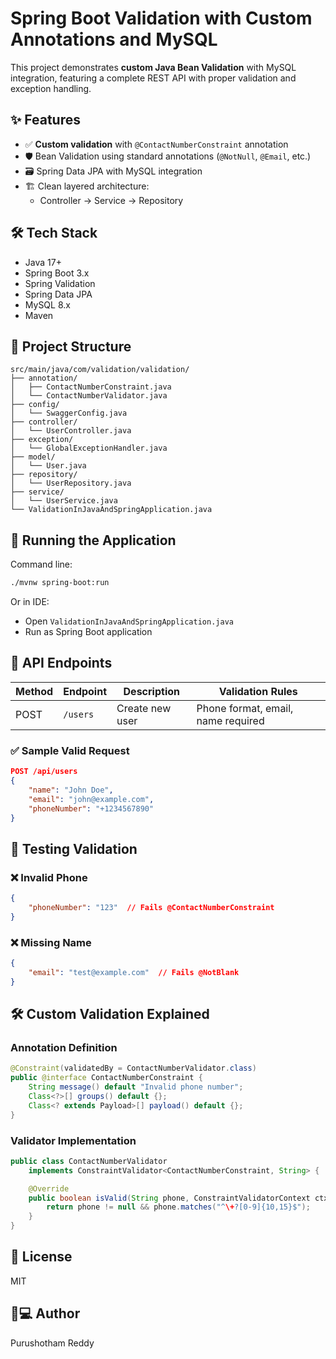 
# Spring Boot Validation with Custom Annotations and MySQL

This project demonstrates **custom Java Bean Validation** with MySQL integration, featuring a complete REST API with proper validation and exception handling.

## ✨ Features

- ✅ **Custom validation** with `@ContactNumberConstraint` annotation
- 🛡️ Bean Validation using standard annotations (`@NotNull`, `@Email`, etc.)
- 🗃️ Spring Data JPA with MySQL integration
- 🏗️ Clean layered architecture:
  - Controller → Service → Repository

## 🛠️ Tech Stack

- Java 17+
- Spring Boot 3.x
- Spring Validation
- Spring Data JPA
- MySQL 8.x
- Maven

## 📂 Project Structure

```
src/main/java/com/validation/validation/
├── annotation/
│   ├── ContactNumberConstraint.java
│   └── ContactNumberValidator.java
├── config/
│   └── SwaggerConfig.java
├── controller/
│   └── UserController.java
├── exception/
│   └── GlobalExceptionHandler.java
├── model/
│   └── User.java
├── repository/
│   └── UserRepository.java
├── service/
│   └── UserService.java
└── ValidationInJavaAndSpringApplication.java
```


## 🚀 Running the Application

Command line:

```bash
./mvnw spring-boot:run
```

Or in IDE:

- Open `ValidationInJavaAndSpringApplication.java`
- Run as Spring Boot application

## 📡 API Endpoints

| Method | Endpoint         | Description         | Validation Rules                     |
|--------|------------------|---------------------|--------------------------------------|
| POST   | `/users`         | Create new user     | Phone format, email, name required   |
                 

### ✅ Sample Valid Request

```json
POST /api/users
{
    "name": "John Doe",
    "email": "john@example.com",
    "phoneNumber": "+1234567890"
}
```

## 🧪 Testing Validation

### ❌ Invalid Phone

```json
{
    "phoneNumber": "123"  // Fails @ContactNumberConstraint
}
```

### ❌ Missing Name

```json
{
    "email": "test@example.com"  // Fails @NotBlank
}
```

## 🛠️ Custom Validation Explained

### Annotation Definition

```java
@Constraint(validatedBy = ContactNumberValidator.class)
public @interface ContactNumberConstraint {
    String message() default "Invalid phone number";
    Class<?>[] groups() default {};
    Class<? extends Payload>[] payload() default {};
}
```

### Validator Implementation

```java
public class ContactNumberValidator 
    implements ConstraintValidator<ContactNumberConstraint, String> {

    @Override
    public boolean isValid(String phone, ConstraintValidatorContext ctx) {
        return phone != null && phone.matches("^\+?[0-9]{10,15}$");
    }
}
```

## 📜 License

MIT

## 👨💻 Author

Purushotham Reddy
